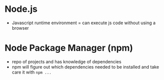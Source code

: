 # Node.js
- Javascript runtime environment = can execute js code without using a browser

# Node Package Manager (npm)
- repo of projects and has knowledge of dependencies
- npm will figure out which dependencies needed to be installed and take care it with `npm ...` 